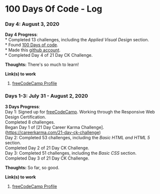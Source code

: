 # 100 Days Of Code - Log<br>
<!--
### Day 5: August 4, 2020 <br>

**Day 5 Progress**: <br>

	* Discovered CodePen, thanks to this challenge.<br>
	* Watched a few videos about code related things (which I am counting because sitting through a video is harder for me than working through code challenges).<br>

**Thoughts:** There's so much to learn!<br>

**Link(s) to work**<br>
1. [freeCodeCamp Profile](https://www.freecodecamp.org/grttyjwnchzstk)<br>

-->

### Day 4: August 3, 2020 <br>

**Day 4 Progress**: <br>
	* Completed 13 challenges, including the *Applied Visual Design* section.<br>
	* Found [100 Days of code](https://www.100daysofcode.com/).<br>
	* Made this [github account](https://github.com/Grttyjwnchzstk/100-days-of-code).<br>
	* Completed Day 4 of 21 Day CK Challenge.<br>

**Thoughts:** There's so much to learn!<br>

**Link(s) to work**<br>
1. [freeCodeCamp Profile](https://www.freecodecamp.org/grttyjwnchzstk)<br>



### Days 1-3: July 31 - August 2, 2020 

**3 Days Progress**: <br>
	Day 1:	Signed up for [freeCodeCamp](https://freecodecamp.org/). Working through the Responsive Web Design Certification. <br>
		Completed 8 challenges. <br>
           	Began Day 1 of [21 Day Career Karma Challenge].(https://careerkarma.com/21-day-ck-challenge)<br>
	Day 2:	Completed 53 challenges, including the *Basic HTML and HTML 5* section.<br>
		Completed Day 2 of 21 Day CK Challenge.<br>
	Day 3:	Completed 51 challenges, including the *Basic CSS* section.<br>
		Completed Day 3 of 21 Day CK Challenge.<br>

**Thoughts:** So far, so good. <br>

**Link(s) to work**<br>
1. [freeCodeCamp Profile](https://www.freecodecamp.org/grttyjwnchzstk)<br>
